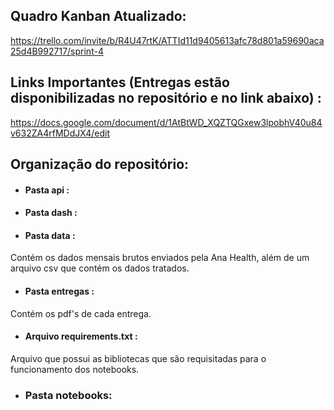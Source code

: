 ## Quadro Kanban Atualizado:

https://trello.com/invite/b/R4U47rtK/ATTId11d9405613afc78d801a59690aca25d4B992717/sprint-4

## Links Importantes (Entregas estão disponibilizadas no repositório e no link abaixo) :

https://docs.google.com/document/d/1AtBtWD_XQZTQGxew3lpobhV40u84v632ZA4rfMDdJX4/edit

## Organização do repositório:

- #### Pasta api :  
- #### Pasta dash :  
- #### Pasta data :
 Contém os dados mensais brutos enviados pela Ana Health, além de um arquivo csv que contém os dados tratados.  
- #### Pasta entregas :
 Contém os pdf's de cada entrega.  
- #### Arquivo requirements.txt :
 Arquivo que possui as bibliotecas que são requisitadas para o funcionamento dos notebooks.
- ### Pasta notebooks:  



